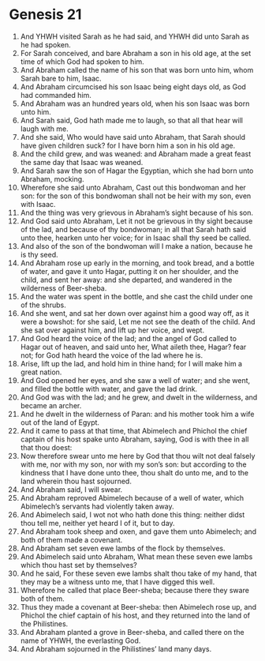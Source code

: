 ﻿# Genesis 21
1. And YHWH visited Sarah as he had said, and YHWH did unto Sarah as he had spoken. 
2. For Sarah conceived, and bare Abraham a son in his old age, at the set time of which God had spoken to him. 
3. And Abraham called the name of his son that was born unto him, whom Sarah bare to him, Isaac. 
4. And Abraham circumcised his son Isaac being eight days old, as God had commanded him. 
5. And Abraham was an hundred years old, when his son Isaac was born unto him. 
6.  And Sarah said, God hath made me to laugh, so that all that hear will laugh with me. 
7. And she said, Who would have said unto Abraham, that Sarah should have given children suck? for I have born him a son in his old age. 
8. And the child grew, and was weaned: and Abraham made a great feast the same day that Isaac was weaned. 
9.  And Sarah saw the son of Hagar the Egyptian, which she had born unto Abraham, mocking. 
10. Wherefore she said unto Abraham, Cast out this bondwoman and her son: for the son of this bondwoman shall not be heir with my son, even with Isaac. 
11. And the thing was very grievous in Abraham’s sight because of his son. 
12.  And God said unto Abraham, Let it not be grievous in thy sight because of the lad, and because of thy bondwoman; in all that Sarah hath said unto thee, hearken unto her voice; for in Isaac shall thy seed be called. 
13. And also of the son of the bondwoman will I make a nation, because he is thy seed. 
14. And Abraham rose up early in the morning, and took bread, and a bottle of water, and gave it unto Hagar, putting it on her shoulder, and the child, and sent her away: and she departed, and wandered in the wilderness of Beer-sheba. 
15. And the water was spent in the bottle, and she cast the child under one of the shrubs. 
16. And she went, and sat her down over against him a good way off, as it were a bowshot: for she said, Let me not see the death of the child. And she sat over against him, and lift up her voice, and wept. 
17. And God heard the voice of the lad; and the angel of God called to Hagar out of heaven, and said unto her, What aileth thee, Hagar? fear not; for God hath heard the voice of the lad where he is. 
18. Arise, lift up the lad, and hold him in thine hand; for I will make him a great nation. 
19. And God opened her eyes, and she saw a well of water; and she went, and filled the bottle with water, and gave the lad drink. 
20. And God was with the lad; and he grew, and dwelt in the wilderness, and became an archer. 
21. And he dwelt in the wilderness of Paran: and his mother took him a wife out of the land of Egypt. 
22.  And it came to pass at that time, that Abimelech and Phichol the chief captain of his host spake unto Abraham, saying, God is with thee in all that thou doest: 
23. Now therefore swear unto me here by God that thou wilt not deal falsely with me, nor with my son, nor with my son’s son: but according to the kindness that I have done unto thee, thou shalt do unto me, and to the land wherein thou hast sojourned. 
24. And Abraham said, I will swear. 
25. And Abraham reproved Abimelech because of a well of water, which Abimelech’s servants had violently taken away. 
26. And Abimelech said, I wot not who hath done this thing: neither didst thou tell me, neither yet heard I of it, but to day. 
27. And Abraham took sheep and oxen, and gave them unto Abimelech; and both of them made a covenant. 
28. And Abraham set seven ewe lambs of the flock by themselves. 
29. And Abimelech said unto Abraham, What mean these seven ewe lambs which thou hast set by themselves? 
30. And he said, For these seven ewe lambs shalt thou take of my hand, that they may be a witness unto me, that I have digged this well. 
31. Wherefore he called that place Beer-sheba; because there they sware both of them. 
32. Thus they made a covenant at Beer-sheba: then Abimelech rose up, and Phichol the chief captain of his host, and they returned into the land of the Philistines. 
33.  And Abraham planted a grove in Beer-sheba, and called there on the name of YHWH, the everlasting God. 
34. And Abraham sojourned in the Philistines’ land many days. 
